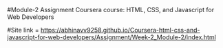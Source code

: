 #Module-2 Assignment Coursera course: HTML, CSS, and Javascript for Web Developers

#Site link = https://abhinavv9258.github.io/Coursera-html-css-and-javascript-for-web-developers/Assignment/Week-2_Module-2/index.html
